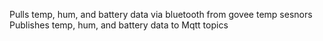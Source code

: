 Pulls temp, hum, and battery data via bluetooth from govee temp sesnors
Publishes temp, hum, and battery data to Mqtt topics
